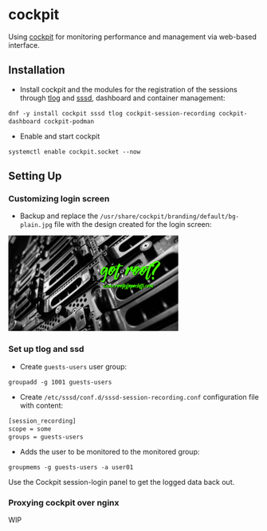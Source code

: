 # cockpit

Using [cockpit](https://cockpit-project.org/) for monitoring performance and management via web-based interface.

## Installation

- Install cockpit and the modules for the registration of the sessions through [tlog](https://github.com/Scribery/tlog) and [sssd](https://sssd.io/), dashboard and container management:

```
dnf -y install cockpit sssd tlog cockpit-session-recording cockpit-dashboard cockpit-podman
```

- Enable and start cockpit

```
systemctl enable cockpit.socket --now
```

## Setting Up

### Customizing login screen

- Backup and replace the `/usr/share/cockpit/branding/default/bg-plain.jpg` file with the design created for the login screen:

<img src="https://github.com/rootzilopochtli/coatlicue/blob/master/cockpit_files/bg-plain.jpg" alt="login screen" width="341" height="192">

### Set up tlog and ssd

- Create `guests-users` user group:

```
groupadd -g 1001 guests-users
```

- Create `/etc/sssd/conf.d/sssd-session-recording.conf` configuration file with content:

```
[session_recording]
scope = some
groups = guests-users
```

- Adds the user to be monitored to the monitored group:

```
groupmems -g guests-users -a user01
```

Use the Cockpit session-login panel to get the logged data back out.

### Proxying cockpit over nginx

WIP
